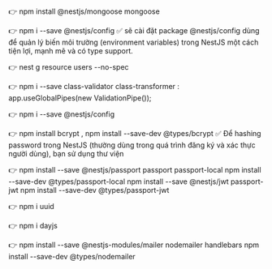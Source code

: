 👉 npm install @nestjs/mongoose mongoose

👉 npm i --save @nestjs/config
   ✅ sẽ cài đặt package @nestjs/config dùng để quản lý biến môi trường
    (environment variables) trong NestJS một cách tiện lợi, mạnh mẽ và có type support.

👉 nest g resource users --no-spec

👉 npm i --save class-validator class-transformer : app.useGlobalPipes(new ValidationPipe());

👉 npm i --save @nestjs/config

👉 npm install bcrypt , npm install --save-dev @types/bcrypt
   ✅ Để hashing password trong NestJS (thường dùng trong quá trình đăng ký và xác thực người dùng), bạn sử dụng thư viện

👉 npm install --save @nestjs/passport passport passport-local
   npm install --save-dev @types/passport-local
   npm install --save @nestjs/jwt passport-jwt
   npm install --save-dev @types/passport-jwt

👉 npm i uuid

👉 npm i dayjs

👉 npm install --save @nestjs-modules/mailer nodemailer handlebars
   npm install --save-dev @types/nodemailer
